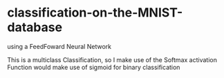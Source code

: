 # classification-on-the-MNIST-database
using a FeedFoward Neural Network

This is a multiclass Classification, so I make use of the Softmax activation Function
would make use of sigmoid for binary classification
